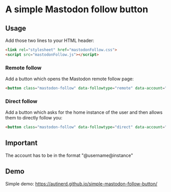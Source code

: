# A simple Mastodon follow button

## Usage

Add those two lines to your HTML header:

```html
<link rel="stylesheet" href="mastodonFollow.css">
<script src="mastodonFollow.js"></script>
```

### Remote follow

Add a button which opens the Mastodon remote follow page:

```html
<button class="mastodon-follow" data-followtype="remote" data-account="@autinerd@chaos.social"></button>
```

### Direct follow

Add a button which asks for the home instance of the user and then allows them to directly follow you:

```html
<button class="mastodon-follow" data-followtype="direct" data-account="@autinerd@chaos.social"></button>
```

## Important

The account has to be in the format "@username@instance"

## Demo

Simple demo: <https://autinerd.github.io/simple-mastodon-follow-button/>
